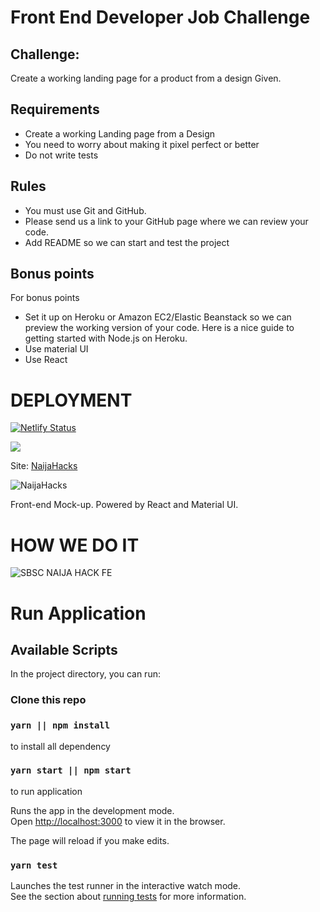 
# Front End Developer Job Challenge
## Challenge: 
Create a working landing page for a product from a design Given.

## Requirements
- Create a working Landing page from a Design
- You need to worry about making it pixel perfect or better
- Do not write tests
 
## Rules
- You must use Git and GitHub.
- Please send us a link to your GitHub page where we can review your code.
- Add README so we can start and test the project
 
## Bonus points
For bonus points

- Set it up on Heroku or Amazon EC2/Elastic Beanstack so we can preview the working version of your code. Here is a nice guide to getting started with Node.js on Heroku.
- Use material UI
- Use React

#   DEPLOYMENT

[![Netlify Status](https://api.netlify.com/api/v1/badges/e7777d34-cebb-42b4-bfa5-16d6e2192125/deploy-status)](https://app.netlify.com/sites/nhack-fe/deploys)

<a href="https://www.netlify.com">
  <img src="https://www.netlify.com/img/global/badges/netlify-color-accent.svg"/>
</a>

Site: [NaijaHacks](https://nhack-fe.netlify.com)

![NaijaHacks](https://res.cloudinary.com/sirsuccess/image/upload/v1586036474/react-native%20snapshot/welcome_sfy05x.png)

Front-end Mock-up. Powered by React and Material UI.


# HOW WE DO IT
![SBSC NAIJA HACK FE](https://res.cloudinary.com/sirsuccess/image/upload/v1586036478/react-native%20snapshot/How_it_works_i49ovz.png)



# Run Application

## Available Scripts

In the project directory, you can run:

### Clone this repo

### `yarn || npm install`

to install all dependency

### `yarn start || npm start`

to run application

Runs the app in the development mode.<br />
Open [http://localhost:3000](http://localhost:3000) to view it in the browser.

The page will reload if you make edits.<br />

### `yarn test`

Launches the test runner in the interactive watch mode.<br />
See the section about [running tests](https://facebook.github.io/create-react-app/docs/running-tests) for more information.


